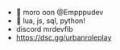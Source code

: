 - 👋 moro oon @Empppudev
- 👀 lua, js, sql, python!
- discord mrdevfib
- https://dsc.gg/urbanroleplay
